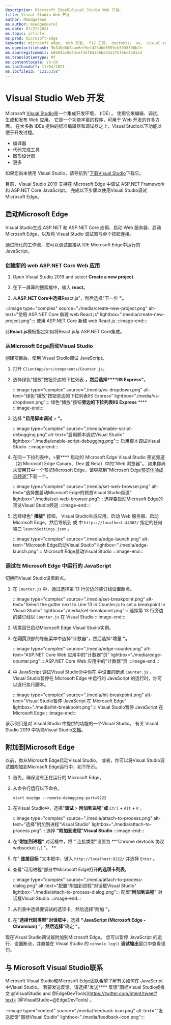 ```yaml
---
description: Microsoft Edge和Visual Studio Web 开发。
title: Visual Studio Web 开发
author: MSEdgeTeam
ms.author: msedgedevrel
ms.date: 07/27/2021
ms.topic: article
ms.prod: microsoft-edge
keywords: microsoft edge， Web 开发， f12 工具， devtools， vs， visual studio， 调试器
ms.openlocfilehash: 9b345d6b7aae6ef9ef423d6d6559cb5935390b2e
ms.sourcegitcommit: b0604ac0d43cef4df04256bed3a375febc45d1a4
ms.translationtype: MT
ms.contentlocale: zh-CN
ms.lasthandoff: 11/04/2021
ms.locfileid: "12155358"
---
```

# <a name="visual-studio-for-web-development"></a>Visual Studio Web 开发

Microsoft [Visual Studio](https://visualstudio.microsoft.com/vs)是一个集成开发环境， (IDE) 。   使用它来编辑、调试、生成和发布 Web 应用。  它是一个功能丰富的程序，可用于 Web 开发的许多方面。  在大多数 IDEs 提供的标准编辑器和调试器之上，Visual Studio以下功能以便于开发过程。

*   编译器
*   代码完成工具
*   图形设计器
*   更多

如果您尚未使用 Visual Studio，请导航到"[下载Visual Studio](https://visualstudio.microsoft.com/downloads)下载它。

目前，Visual Studio 2019 支持在 Microsoft Edge 中调试 ASP.NET Framework 和 ASP.NET Core JavaScript。  完成以下步骤以使用Visual Studio调试Microsoft Edge。


<!-- ====================================================================== -->
## <a name="launch-microsoft-edge"></a>启动Microsoft Edge

Visual Studio生成 ASP.NET 和 ASP.NET Core 应用、启动 Web 服务器、启动 Microsoft Edge，以及将 Visual Studio 调试器与单个按钮连接。

通过简化的工作流，您可以调试直接从 IDE Microsoft Edge中运行的 JavaScript。

### <a name="create-a-new-aspnet-core-web-app"></a>创建新的 web ASP.NET Core Web 应用

1.  Open Visual Studio 2019 and select **Create a new project**.

1.  在下一屏幕的搜索框中，输入 **react**。

1.  从**ASP.NET Core中选择**React.js"，然后选择"下一步 **"。**

:::image type="complex" source="./media/create-new-project.png" alt-text="使用 ASP.NET Core 新建 web React.js" lightbox="./media/create-new-project.png":::
   使用 ASP.NET Core 新建 web React.js
:::image-end:::

此**React.js**模板指定如何将React.js与 ASP.NET Core集成。

### <a name="launch-microsoft-edge-from-visual-studio"></a>从Microsoft Edge启动Visual Studio

创建项目后，使用 Visual Studio调试 JavaScript。

1.  打开 `ClientApp/src/components/Counter.js`。

1.  选择绿色"播放"按钮旁边的下拉列表 **，然后选择****IIS Express"**。

    :::image type="complex" source="./media/vs-dropdown.png" alt-text="绿色&quot;播放&quot;按钮旁边的下拉列表IIS Express" lightbox="./media/vs-dropdown.png":::
       绿色"播放"按钮**旁边的下拉列表IIS Express** ****
    :::image-end:::

1.  选择 **"启用脚本调试**  >  **"。**

    :::image type="complex" source="./media/enable-script-debugging.png" alt-text="启用脚本调试Visual Studio" lightbox="./media/enable-script-debugging.png":::
       启用脚本调试Visual Studio
    :::image-end:::

1.  在同一下拉列表中，>要**** 启动的 Microsoft Edge Visual Studio 预览频道（如 Microsoft Edge Canary、Dev 或 Beta）中的"Web 浏览器"。  如果你尚未使用其中一个预览Microsoft Edge，请导航到"Microsoft Edge[预览体验成员频道"](https://www.microsoftedgeinsider.com/download)下载一个。

    :::image type="complex" source="./media/set-web-browser.png" alt-text="选择要启动Microsoft Edge的预览Visual Studio频道" lightbox="./media/set-web-browser.png":::
       选择要启动Microsoft Edge的预览Visual Studio频道
    :::image-end:::

1.  选择绿色" **播放"** 按钮。  Visual Studio生成应用、启动 Web 服务器、启动 Microsoft Edge，然后导航到 或 中 `https://localhost:44362/` 指定的任何端口 `launchSettings.json` 。

    :::image type="complex" source="./media/edge-launch.png" alt-text="Microsoft Edge启动Visual Studio" lightbox="./media/edge-launch.png":::
       Microsoft Edge启动Visual Studio
    :::image-end:::

### <a name="debug-javascript-running-in-microsoft-edge"></a>调试在 Microsoft Edge 中运行的 JavaScript

切换回Visual Studio设置断点。

1.  在 `Counter.js` 中，通过选择第 13 行旁边的装订线设置断点。

    :::image type="complex" source="./media/set-breakpoint.png" alt-text="Select the gutter next to Line 13 in Counter.js to set a breakpoint in Visual Studio" lightbox="./media/set-breakpoint.png":::
       选择第 13 行旁边的装订线以 `Counter.js` 在 Visual Studio
    :::image-end:::

1.  切换回已启动Microsoft Edge Visual Studio实例。

1.  在**网页**顶部的导航菜单中选择"计数器"，然后选择"增量 **"。**

    :::image type="complex" source="./media/edge-counter.png" alt-text="ASP.NET Core Web 应用中的&quot;计数器&quot;页" lightbox="./media/edge-counter.png":::
       ASP.NET Core Web 应用中的"计数器"页
    :::image-end:::

1.  中 JavaScript 调试Visual Studio命中你在 中设置的断点 `Counter.js` 。  Visual Studio暂停在 Microsoft Edge 中运行的 JavaScript 的运行时，你可以逐行执行脚本。

    :::image type="complex" source="./media/hit-breakpoint.png" alt-text="Visual Studio暂停 JavaScript 在 Microsoft Edge" lightbox="./media/hit-breakpoint.png":::
       Visual Studio暂停 JavaScript 在 Microsoft Edge
    :::image-end:::

该示例只是对 Visual Studio 中提供的功能的一个Visual Studio。  有关 Visual Studio 2019 中功能Visual Studio[文档](/visualstudio/windows/index)。


<!-- ====================================================================== -->
## <a name="attach-to-microsoft-edge"></a>附加到Microsoft Edge

以前，你从Microsoft Edge启动Visual Studio。  或者，你可以将Visual Studio调试器附加到Microsoft Edge运行中，如下所示。

1.  首先，确保没有正在运行的 Microsoft Edge。

1.  从命令行运行以下命令。

    ```console
    start msedge --remote-debugging-port=9222
    ```

1.  在Visual Studio中，选择"**调试**  >  **附加到进程"或** `Ctrl` + `Alt` + `P` 。

    :::image type="complex" source="./media/attach-to-process.png" alt-text="选择&quot;附加到进程&quot;Visual Studio" lightbox="./media/attach-to-process.png":::
       选择 **"附加到进程"Visual Studio**
    :::image-end:::

1.  在"**附加到进程"** 对话框中，将 **"** 连接类型"设置为 **"Chrome devtools 协议 websocket (，) "。 **

1.  在" **连接目标** "文本框中，键入 `http://localhost:9222/` 并选择 `Enter` 。

1.  查看"可用进程"部分中Microsoft Edge打开**的选项卡列表**。

    :::image type="complex" source="./media/attach-to-process-dialog.png" alt-text="配置&quot;附加到进程&quot;对话框Visual Studio" lightbox="./media/attach-to-process-dialog.png":::
       配置"**附加到进程"** 对话框Visual Studio
    :::image-end:::

1.  从列表中选择要调试的选项卡，然后选择"附加 **"。**

1.  在"**选择代码类型"对话框中**，选择 **"JavaScript (Microsoft Edge - Chromium) "，然后选择**"确定 **"。**

现在Visual Studio调试器附加到Microsoft Edge。  您可以暂停 JavaScript 的运行，设置断点，并直接在 Visual Studio 的 `console.log()` **调试输出**窗口中查看语句。


<!-- ====================================================================== -->
## <a name="getting-in-touch-with-the-microsoft-visual-studio-team"></a>与 Microsoft Visual Studio联系

Microsoft Visual Studio和Microsoft Edge团队希望了解有关如何在 JavaScript 中Visual Studio。  若要发送反馈，请选择"发送**** 反馈"图标Visual Studio或推文 @VisualStudio and @EdgeDevTools](https://twitter.com/intent/tweet?text= [@VisualStudio+@EdgeDevTools) 。

:::image type="content" source="./media/feedback-icon.png" alt-text="&quot;发送反馈&quot;图标Visual Studio" lightbox="./media/feedback-icon.png":::
